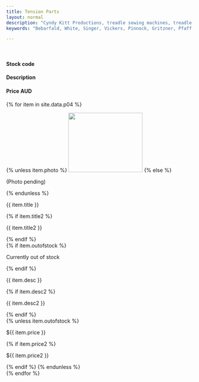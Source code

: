 ```yaml
---
title: Tension Parts
layout: normal
description: "Cyndy Kitt Productions, treadle sewing machines, treadle sewing machine parts, sewing machine parts, vintage treadle sewing machines, reproduction sewing machine manuals, sewing machine manual, sewing, clothing, accessories, costume, bags, eco friendly, green machine, craft, treadle, design, eco sewing, sustainable craft"
keywords: "Bebarfald, White, Singer, Vickers, Pinnock, Gritzner, Pfaff, treadle sewing machine, vintage sewing machine, sewing machine manual, sewing"

---
```


<div class="container mb-4">
<div class="row bg-light">
<div class="m-2 col-3">
&nbsp;
</div><!-- end col -->
<div class="m-2 col-2">
  <h4>Stock code</h4>
</div><!-- end col -->
<div class="m-2 col-5">
  <h4>Description</h4>
</div><!-- end col -->
<div class="m-2 col-1 text-right">
  <h4>Price AUD</h4>
</div><!-- end col -->
</div><!-- end row -->


{% for item in site.data.p04 %}
<div class="row">
<div class="m-2 col-3">
    {% unless item.photo %}
    <img class="img-fluid" src="../stock/pic/PIC-TEN/TN/{{item.title}}.01.jpg" width="200" height="160">
    {% else %}
    <p class="text-center">(Photo pending)</p>
    {% endunless %}
</div><!-- end col -->
<div class="m-2 col-2">
    <p>{{ item.title }}</p>
    {% if item.title2 %}
    <p>{{ item.title2 }}</p>
    {% endif %}
</div><!-- end col -->
<div class="m-2 col-5">
    {% if item.outofstock %}
    <p class="h4 text-danger">Currently out of stock</p>
    {% endif %}
    <p> {{ item.desc }}</p>
    {% if item.desc2 %}
    <p>{{ item.desc2 }}</p>
    {% endif %}
</div><!-- end col -->
<div class="m-2 col-1">
    {% unless item.outofstock %}
    <p>${{ item.price }}</p>
    {% if item.price2 %}
    <p>${{ item.price2 }}</p>
    {% endif %}
    {% endunless %}
</div><!-- end col -->
</div><!-- end row -->
{% endfor %}


</div><!-- end container -->
